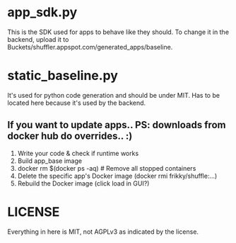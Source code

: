 # app_sdk.py
This is the SDK used for apps to behave like they should. 
To change it in the backend, upload it to Buckets/shuffler.appspot.com/generated_apps/baseline.

# static_baseline.py
It's used for python code generation and should be under MIT. Has to be located here because it's used by the backend.

## If you want to update apps.. PS: downloads from docker hub do overrides.. :)
1. Write your code & check if runtime works
2. Build app_base image
3. docker rm $(docker ps -aq) # Remove all stopped containers
4. Delete the specific app's Docker image (docker rmi frikky/shuffle:...)
5. Rebuild the Docker image (click load in GUI?)

# LICENSE 
Everything in here is MIT, not AGPLv3 as indicated by the license.
